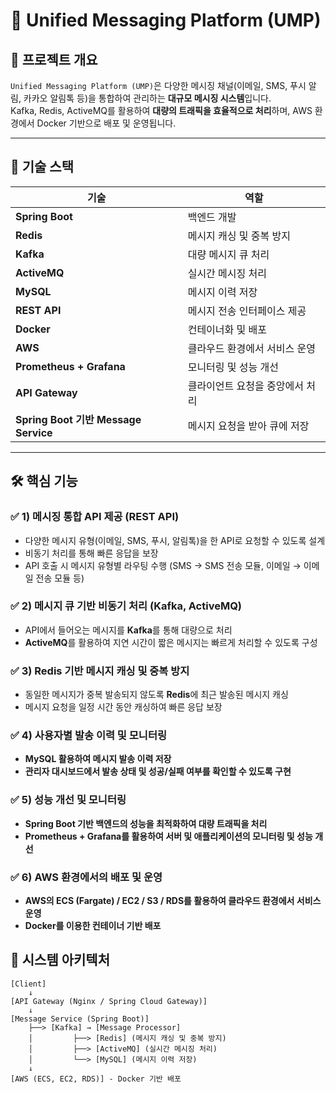 # 📨 Unified Messaging Platform (UMP)

## 📌 프로젝트 개요
`Unified Messaging Platform (UMP)`은 다양한 메시징 채널(이메일, SMS, 푸시 알림, 카카오 알림톡 등)을 통합하여 관리하는 **대규모 메시징 시스템**입니다.  
Kafka, Redis, ActiveMQ를 활용하여 **대량의 트래픽을 효율적으로 처리**하며, AWS 환경에서 Docker 기반으로 배포 및 운영됩니다.

---

## 🚀 기술 스택
| 기술                              | 역할               |
|---------------------------------|------------------|
| **Spring Boot**                 | 백엔드 개발           |
| **Redis**                       | 메시지 캐싱 및 중복 방지   |
| **Kafka**                       | 대량 메시지 큐 처리      |
| **ActiveMQ**                    | 실시간 메시징 처리       |
| **MySQL**                 | 메시지 이력 저장        |
| **REST API**                    | 메시지 전송 인터페이스 제공  |
| **Docker**                      | 컨테이너화 및 배포       |
| **AWS**                         | 클라우드 환경에서 서비스 운영 |
| **Prometheus + Grafana**        | 모니터링 및 성능 개선     |
| **API Gateway**                 | 클라이언트 요청을 중앙에서 처리 |
| **Spring Boot 기반 Message Service** | 메시지 요청을 받아 큐에 저장 |
---

## 🛠 핵심 기능
### ✅ 1) **메시징 통합 API 제공 (REST API)**
- 다양한 메시지 유형(이메일, SMS, 푸시, 알림톡)을 한 API로 요청할 수 있도록 설계
- 비동기 처리를 통해 빠른 응답을 보장
- API 호출 시 메시지 유형별 라우팅 수행 (SMS → SMS 전송 모듈, 이메일 → 이메일 전송 모듈 등)

### ✅ 2) **메시지 큐 기반 비동기 처리 (Kafka, ActiveMQ)**
- API에서 들어오는 메시지를 **Kafka**를 통해 대량으로 처리
- **ActiveMQ**를 활용하여 지연 시간이 짧은 메시지는 빠르게 처리할 수 있도록 구성

### ✅ 3) **Redis 기반 메시지 캐싱 및 중복 방지**
- 동일한 메시지가 중복 발송되지 않도록 **Redis**에 최근 발송된 메시지 캐싱
- 메시지 요청을 일정 시간 동안 캐싱하여 빠른 응답 보장

### ✅ 4) **사용자별 발송 이력 및 모니터링**
- **MySQL 활용하여 메시지 발송 이력 저장**
- **관리자 대시보드에서 발송 상태 및 성공/실패 여부를 확인할 수 있도록 구현**

### ✅ 5) **성능 개선 및 모니터링**
- **Spring Boot 기반 백엔드의 성능을 최적화하여 대량 트래픽을 처리**
- **Prometheus + Grafana를 활용하여 서버 및 애플리케이션의 모니터링 및 성능 개선**

### ✅ 6) **AWS 환경에서의 배포 및 운영**
- **AWS의 ECS (Fargate) / EC2 / S3 / RDS를 활용하여 클라우드 환경에서 서비스 운영**
- **Docker를 이용한 컨테이너 기반 배포**

## 📐 시스템 아키텍처
```plaintext
[Client] 
    ↓ 
[API Gateway (Nginx / Spring Cloud Gateway)] 
    ↓ 
[Message Service (Spring Boot)]
    ├──> [Kafka] → [Message Processor] 
    │         ├──> [Redis] (메시지 캐싱 및 중복 방지)
    │         ├──> [ActiveMQ] (실시간 메시징 처리)
    │         └──> [MySQL] (메시지 이력 저장)
    ↓
[AWS (ECS, EC2, RDS)] - Docker 기반 배포